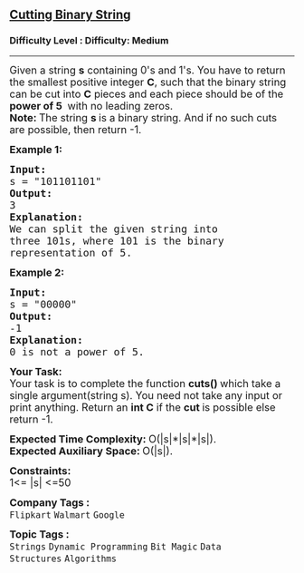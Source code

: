 <h2><a href="https://www.geeksforgeeks.org/problems/cutting-binary-string1342/1?page=1&difficulty=Medium&status=unsolved&sortBy=submissions">Cutting Binary String</a></h2><h3>Difficulty Level : Difficulty: Medium</h3><hr><div class="problems_problem_content__Xm_eO"><p><span style="font-size: 18px;">Given a string <strong>s</strong> containing 0's and 1's. You have to return the smallest positive integer <strong>C</strong>, such that the binary string can be cut into <strong>C</strong> pieces and each piece should be of the <strong>power of 5&nbsp;</strong> with no leading zeros.<br><strong>Note:&nbsp;</strong>The string <strong>s&nbsp;</strong>is a binary string. And if no such cuts are possible, then return -1.</span></p>
<p><span style="font-size: 18px;"><strong>Example 1:</strong></span></p>
<pre><span style="font-size: 18px;"><strong>Input:</strong>
s = "101101101"<strong>
Output: 
</strong>3
<strong>Explanation: 
</strong>We can split the given string into 
three 101s, where 101 is the binary 
representation of 5.</span></pre>
<p><span style="font-size: 18px;"><strong>Example 2:</strong></span></p>
<pre><span style="font-size: 18px;"><strong>Input:
</strong>s = "00000"
<strong>Output: 
</strong>-1
<strong>Explanation: 
</strong>0 is not a power of 5.</span></pre>
<p><span style="font-size: 18px;"><strong>Your Task:</strong><br>Your task is to complete the function&nbsp;<strong>cuts()&nbsp;</strong>which take a single argument(string s). You need not take any input or print anything. Return an <strong>int C</strong> if the&nbsp;<strong>cut&nbsp;</strong>is possible else return -1.</span></p>
<p><span style="font-size: 18px;"><strong>Expected Time Complexity:&nbsp;</strong>O(|s|*|s|*|s|).<br><strong>Expected Auxiliary Space:&nbsp;</strong>O(|s|).</span></p>
<p><span style="font-size: 18px;"><strong>Constraints:</strong><br>1&lt;= |s| &lt;=50</span></p></div><p><span style=font-size:18px><strong>Company Tags : </strong><br><code>Flipkart</code>&nbsp;<code>Walmart</code>&nbsp;<code>Google</code>&nbsp;<br><p><span style=font-size:18px><strong>Topic Tags : </strong><br><code>Strings</code>&nbsp;<code>Dynamic Programming</code>&nbsp;<code>Bit Magic</code>&nbsp;<code>Data Structures</code>&nbsp;<code>Algorithms</code>&nbsp;